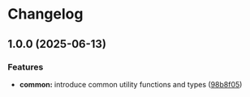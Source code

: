 # Changelog

## 1.0.0 (2025-06-13)


### Features

* **common:** introduce common  utility functions and types ([98b8f05](https://github.com/ecoma-io/application/commit/98b8f05a4eb8a00c7aaba7b28bef11eaa7d1db72))
